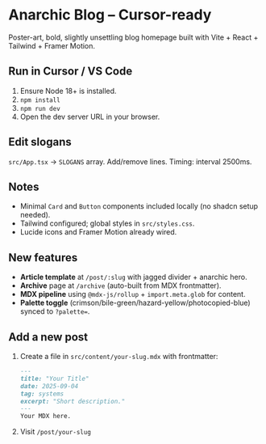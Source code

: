 
# Anarchic Blog – Cursor-ready

Poster-art, bold, slightly unsettling blog homepage built with Vite + React + Tailwind + Framer Motion.

## Run in Cursor / VS Code

1. Ensure Node 18+ is installed.
2. `npm install`
3. `npm run dev`
4. Open the dev server URL in your browser.

## Edit slogans

`src/App.tsx` → `SLOGANS` array. Add/remove lines. Timing: interval 2500ms.

## Notes

- Minimal `Card` and `Button` components included locally (no shadcn setup needed).
- Tailwind configured; global styles in `src/styles.css`.
- Lucide icons and Framer Motion already wired.


## New features
- **Article template** at `/post/:slug` with jagged divider + anarchic hero.
- **Archive** page at `/archive` (auto-built from MDX frontmatter).
- **MDX pipeline** using `@mdx-js/rollup` + `import.meta.glob` for content.
- **Palette toggle** (crimson/bile-green/hazard-yellow/photocopied-blue) synced to `?palette=`.

## Add a new post
1. Create a file in `src/content/your-slug.mdx` with frontmatter:
   ```md
   ---
   title: "Your Title"
   date: 2025-09-04
   tag: systems
   excerpt: "Short description."
   ---
   Your MDX here.
   ```
2. Visit `/post/your-slug`
